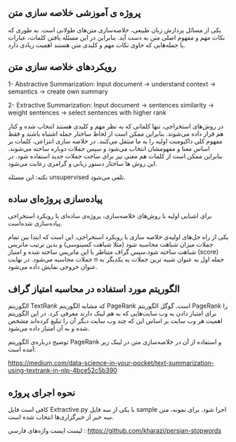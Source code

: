 ## پروژه ی آموزشی خلاصه سازی متن 
یکی از مسائل پردازش زبان طبیعی، خلاصه‌سازی متن‌های طولانی است. به طوری که نکات مهم و مفهوم اصلی متن به دست آید. بنابراین در این مسئله یافتن کلمات، عبارات یا جمله‌هایی که حاوی نکات مهم و کلیدی متن هستند اهمیت زیادی دارد.

## رویکردهای خلاصه سازی متن
1- Abstractive Summarization: Input document → understand context → semantics → create own summary

2- Extractive Summarization: Input document → sentences similarity → weight sentences → select sentences with higher rank

در روش‌های استخراجی، تنها کلماتی که به نظر مهم و کلیدی هستند انتخاب شده و کنار هم قرار داده می‌شوند. بنابراین ممکن است از لحاظ ساختار جمله اشتباه باشند و فقط مفهوم کلی داکیومنت اولیه را به ما منتقل می‌کنند.
در خلاصه سازی انتزاعی، کلمات بر اساس معنا و مفهومشان انتخاب می‌شود و سپس جملات دوباره ساخته می‌شوند. بنابراین ممکن است از کلمات هم معنی نیز برای ساخت جملات جدید استفاده شود. در این روش ها ساختار دستور زبانی و گرامری رعابت می‌شود. 

نکته: این مسئله unsupervised تلقی می‌شود.

## پیاده‌سازی پروژه‌ای ساده
برای اشنایی اولیه با روش‌های خلاصه‌سازی، پروژه‌ی ساده‌ای با رویکرد استخراجی پیاده‌سازی شده‌است. 

یکی از راه حل‌های اولیه‌ی خلاصه سازی با رویکرد استخراجی، این است که ابتدا بین تمام جملات میزان شباهت محاسبه شود (مثلا شباهت کسینوسی) و بدین ترتیب ماتریس شباهت ساخته شود.سپس گراف متناظر با این ماتریس ساخته شده و امتیاز (score) جملات محاسبه می‌شود. در نهایت n جمله اول به عنوان شبیه ترین جملات به یکدیگر به عنوان خروجی نمایش داده می‌شود.

## الگوریتم مورد استفاده در محاسبه امتیاز گراف
 الگوریتم TextRank که مشابه الگوریتم PageRank است. گوگل الگوریتم PageRank را برای امتیاز دادن به وب سایت‌هایی که به هم لینک دارند معرفی کرد. در این الگوریتم اهمیت هر وب سایت بر اساس این که چند وب سایت دیگر آن را تبلیغ کرده‌اند مشخص شده و به آن امتیاز داده می‌شود.

توضیح درباره‌ی الگوریتم PageRank و استفاده از آن در خلاصه‌سازی متن در لینک زیر آمده است:

https://medium.com/data-science-in-your-pocket/text-summarization-using-textrank-in-nlp-4bce52c5b390

## نحوه اجرای پروژه
کافی است فایل Extractive.py با یکی از سه فایل sample اجرا شود. برای نمونه، متن سه خبر از خبرگزاری‌ها انتخاب شده است.

لیست ایست واژه‌های فارسی :
https://github.com/kharazi/persian-stopwords
